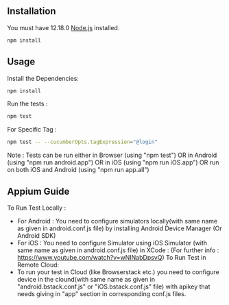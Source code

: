 ## Installation

You must have 12.18.0 [Node.js](https://www.nodejs.org/) installed. 

```sh
npm install
```

## Usage

Install the Dependencies:

```sh
npm install
```

Run the tests :

```sh
npm test
```

For Specific Tag : 
```sh
npm test -- --cucumberOpts.tagExpression="@login"
```
Note : Tests can be run either in Browser (using "npm test") OR in Android (using "npm run android.app") OR in iOS (using "npm run iOS.app") OR run on both iOS and Android (using "npm run app.all")

## Appium Guide
To Run Test Locally : 
  - For Android : You need to configure simulators locally(with same name as given in android.conf.js file) by installing Android Device Manager (Or Android SDK)
  - For iOS : You need to configure Simulator using iOS Simulator (with same name as given in android.conf.js file) in XCode : (For further info : https://www.youtube.com/watch?v=wNINabDpsvQ)
To Run Test in Remote Cloud: 
 - To run your test in Cloud (like Browserstack etc.) you need to configure device in the clound(with same name as given in "android.bstack.conf.js" or "iOS.bstack.conf.js" file) with apikey that needs giving in "app" section in corresponding conf.js files.
